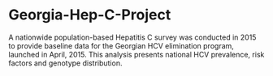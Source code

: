 # Georgia-Hep-C-Project

A nationwide population-based Hepatitis C survey was conducted in 2015 to provide baseline data for the Georgian HCV elimination program, launched in April, 2015. This analysis presents national HCV prevalence, risk factors and genotype distribution.
